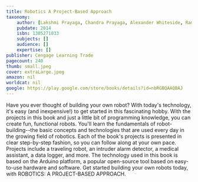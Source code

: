 ```yaml
---
title: Robotics A Project-Based Approach
taxonomy:
	author: [Lakshmi Prayaga, Chandra Prayaga, Alexander Whiteside, Ramakrishna Suri]
	pubdate: 2014
	isbn: 1305271033
	subjects: []
	audience: []
	expertise: []
publisher: Cengage Learning Trade
pagecount: 240
thumb: small.jpeg
cover: extraLarge.jpeg
amazon: nil
worldcat: nil
google: https://play.google.com/store/books/details?id=nbRGBQAAQBAJ
---
```

Have you ever thought of building your own robot? With today's technology, it's easy (and inexpensive!) to get started in this fascinating hobby. With the projects in this book and just a little bit of programming knowledge, you can create fun, functional robots. You'll learn the fundamentals of robot-building--the basic concepts and technologies that are used every day in the growing field of robotics. Each of the book's projects is presented in clear step-by-step fashion, so you can follow along at your own pace. Projects include a traveling robot, an intruder alarm detector, a medical assistant, a data logger, and more. The technology used in this book is based on the Arduino platform, a popular open-source tool based on easy-to-use hardware and software. Get started building your own robots today, with ROBOTICS: A PROJECT-BASED APPROACH.